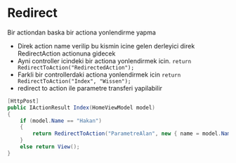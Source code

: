 # Redirect

Bir actiondan baska bir actiona yonlendirme yapma

- Direk action name verilip bu kismin icine gelen derleyici direk RedirectAction actionuna gidecek
- Ayni controller icindeki bir actiona yonlendirmek icin. `return RedirectToAction("RedirectedAction");`
- Farkli bir controllerdaki actiona yonlendirmek icin `return RedirectToAction("Index", "Wissen");`
- redirect to action ile parametre transferi yapilabilir

```C#
[HttpPost]
public IActionResult Index(HomeViewModel model)
{
    if (model.Name == "Hakan")
    {
        return RedirectToAction("ParametreAlan", new { name = model.Name });
    }
    else return View();
}
```
